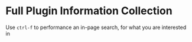 # Full Plugin Information Collection

Use `ctrl-f` to performance an in-page search, for what you are interested in
